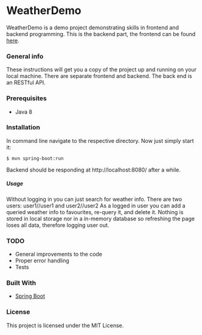 # WeatherDemo

WeatherDemo is a demo project demonstrating skills in frontend and backend programming. This is the backend part, 
the frontend can be found [here](https://github.com/jhameenaho/weather-demo-frontend).

### General info

These instructions will get you a copy of the project up and running on your local machine. There are separate frontend and backend.
The back end is an RESTful API.

### Prerequisites
*  Java 8

### Installation

In command line navigate to the respective directory. Now just simply start it:

```
$ mvn spring-boot:run
```

Backend should be responding at http://localhost:8080/ after a while.

##### Usage

Without logging in you can just search for weather info.
There are two users: user1//user1 and user2//user2
As a logged in user you can add a queried weather info to favourites, re-query it, and delete it.
Nothing is stored in local storage nor in a in-memory database so refreshing the page loses all data, 
therefore logging user out.

### TODO

- General improvements to the code
- Proper error handling
- Tests

### Built With

* [Spring Boot](https://projects.spring.io/spring-boot/)

### License

This project is licensed under the MIT License.
